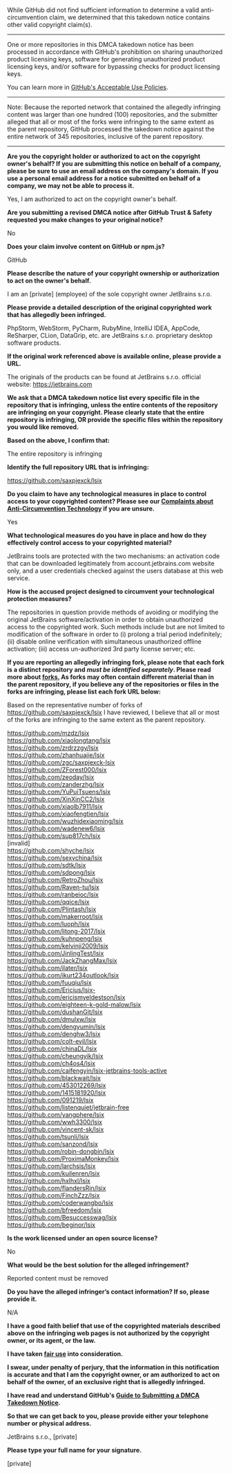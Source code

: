 While GitHub did not find sufficient information to determine a valid anti-circumvention claim, we determined that this takedown notice contains other valid copyright claim(s).

---

One or more repositories in this DMCA takedown notice has been processed in accordance with GitHub's prohibition on sharing unauthorized product licensing keys, software for generating unauthorized product licensing keys, and/or software for bypassing checks for product licensing keys.

You can learn more in [GitHub's Acceptable Use Policies](https://docs.github.com/en/github/site-policy/github-acceptable-use-policies).

---

Note: Because the reported network that contained the allegedly infringing content was larger than one hundred (100) repositories, and the submitter alleged that all or most of the forks were infringing to the same extent as the parent repository, GitHub processed the takedown notice against the entire network of 345 repositories, inclusive of the parent repository. 

---

**Are you the copyright holder or authorized to act on the copyright owner's behalf? If you are submitting this notice on behalf of a company, please be sure to use an email address on the company's domain. If you use a personal email address for a notice submitted on behalf of a company, we may not be able to process it.**  
  
Yes, I am authorized to act on the copyright owner's behalf.  
  
**Are you submitting a revised DMCA notice after GitHub Trust & Safety requested you make changes to your original notice?**  
  
No  
  
**Does your claim involve content on GitHub or npm.js?**  
  
GitHub  
  
**Please describe the nature of your copyright ownership or authorization to act on the owner's behalf.**  
  
I am an [private] (employee) of the sole copyright owner JetBrains s.r.o.  
  
**Please provide a detailed description of the original copyrighted work that has allegedly been infringed.**  
  
PhpStorm, WebStorm, PyCharm, RubyMine, IntelliJ IDEA, AppCode, ReSharper, CLion, DataGrip, etc. are JetBrains s.r.o. proprietary desktop software products.  
  
**If the original work referenced above is available online, please provide a URL.**  
  
The originals of the products can be found at JetBrains s.r.o. official website: https://jetbrains.com  
  
**We ask that a DMCA takedown notice list every specific file in the repository that is infringing, unless the entire contents of the repository are infringing on your copyright. Please clearly state that the entire repository is infringing, OR provide the specific files within the repository you would like removed.**  
  
**Based on the above, I confirm that:**  
  
The entire repository is infringing  
  
**Identify the full repository URL that is infringing:**  
  
https://github.com/saxpjexck/lsix  
  
**Do you claim to have any technological measures in place to control access to your copyrighted content? Please see our <a href="https://docs.github.com/articles/guide-to-submitting-a-dmca-takedown-notice#complaints-about-anti-circumvention-technology">Complaints about Anti-Circumvention Technology</a> if you are unsure.**  
  
Yes  
  
**What technological measures do you have in place and how do they effectively control access to your copyrighted material?**  
  
JetBrains tools are protected with the two mechanisms: an activation code that can be downloaded legitimately from account.jetbrains.com website only, and a user credentials checked against the users database at this web service.  
  
**How is the accused project designed to circumvent your technological protection measures?**  
  
The repositories in question provide methods of avoiding or modifying the original JetBrains software/activation in order to obtain unauthorized access to the copyrighted work. Such methods include but are not limited to modification of the software in order to (i) prolong a trial period indefinitely; (ii) disable online verification with simultaneous unauthorized offline activation; (iii) access un-authorized 3rd party license server; etc.  
  
**If you are reporting an allegedly infringing fork, please note that each fork is a distinct repository and <i>must be identified separately</i>. Please read more about <a href="https://docs.github.com/articles/dmca-takedown-policy#b-what-about-forks-or-whats-a-fork">forks.</a> As forks may often contain different material than in the parent repository, if you believe any of the repositories or files in the forks are infringing, please list each fork URL below:**  

Based on the representative number of forks of https://github.com/saxpjexck/lsix I have reviewed, I believe that all or most of the forks are infringing to the same extent as the parent repository.

https://github.com/mzdz/lsix  
https://github.com/xiaolongtang/lsix  
https://github.com/zrdrzzgy/lsix  
https://github.com/zhanhuajie/lsix  
https://github.com/zgc/saxpjexck-lsix  
https://github.com/ZForest000/lsix  
https://github.com/zeoday/lsix  
https://github.com/zanderzhg/lsix  
https://github.com/YuPuiTsuens/lsix  
https://github.com/XinXinCC2/lsix  
https://github.com/xiaolb7911/lsix  
https://github.com/xiaofengtien/lsix  
https://github.com/wuzhidexiaoming/lsix  
https://github.com/wadenew6/lsix  
https://github.com/sup817ch/lsix  
[invalid]   
https://github.com/shyche/lsix  
https://github.com/sexychina/lsix  
https://github.com/sdtk/lsix  
https://github.com/sdpong/lsix  
https://github.com/RetroZhou/lsix  
https://github.com/Raven-tu/lsix  
https://github.com/ranbeioc/lsix  
https://github.com/qqice/lsix  
https://github.com/Plintash/lsix  
https://github.com/makerroot/lsix  
https://github.com/luoph/lsix  
https://github.com/litong-2017/lsix  
https://github.com/kuhnpeng/lsix  
https://github.com/kelvinji2009/lsix  
https://github.com/JinlingTest/lsix  
https://github.com/JackZhangMax/lsix  
https://github.com/ilater/lsix  
https://github.com/ikurt234outlook/lsix  
https://github.com/fuuqiu/lsix  
https://github.com/Ericius/lsix-  
https://github.com/ericismyeldestson/lsix  
https://github.com/eighteen-k-gold-malow/lsix  
https://github.com/dushanGit/lsix  
https://github.com/dmulxw/lsix  
https://github.com/dengyumin/lsix  
https://github.com/denghw3/lsix  
https://github.com/colt-evil/lsix  
https://github.com/chinaDL/lsix  
https://github.com/cheungyik/lsix  
https://github.com/ch4os4/lsix  
https://github.com/caifengyin/lsix-jetbrains-tools-active  
https://github.com/blackwait/lsix  
https://github.com/453012269/lsix  
https://github.com/1415181920/lsix  
https://github.com/091219/lsix  
https://github.com/listenquiet/jetbrain-free  
https://github.com/yangphere/lsix  
https://github.com/wwh3300/lsix  
https://github.com/vincent-sk/lsix  
https://github.com/tsunli/lsix  
https://github.com/sanzond/lsix  
https://github.com/robin-dongbin/lsix  
https://github.com/ProximaMonkey/lsix  
https://github.com/larchsis/lsix  
https://github.com/kuilenren/lsix  
https://github.com/hxlhxl/lsix  
https://github.com/flandersRin/lsix  
https://github.com/FinchZzz/lsix  
https://github.com/coderwangbo/lsix  
https://github.com/bfreedom/lsix  
https://github.com/Besuccesswag/lsix  
https://github.com/beginor/lsix  
  
**Is the work licensed under an open source license?**  
  
No  
  
**What would be the best solution for the alleged infringement?**  
  
Reported content must be removed  
  
**Do you have the alleged infringer’s contact information? If so, please provide it.**  
  
N/A  
  
**I have a good faith belief that use of the copyrighted materials described above on the infringing web pages is not authorized by the copyright owner, or its agent, or the law.**  
  
**I have taken <a href="https://www.lumendatabase.org/topics/22">fair use</a> into consideration.**  
  
**I swear, under penalty of perjury, that the information in this notification is accurate and that I am the copyright owner, or am authorized to act on behalf of the owner, of an exclusive right that is allegedly infringed.**  
  
**I have read and understand GitHub's <a href="https://docs.github.com/articles/guide-to-submitting-a-dmca-takedown-notice/">Guide to Submitting a DMCA Takedown Notice</a>.**  
  
**So that we can get back to you, please provide either your telephone number or physical address.**  
  
JetBrains s.r.o., [private]
  
**Please type your full name for your signature.**  
  
[private]
